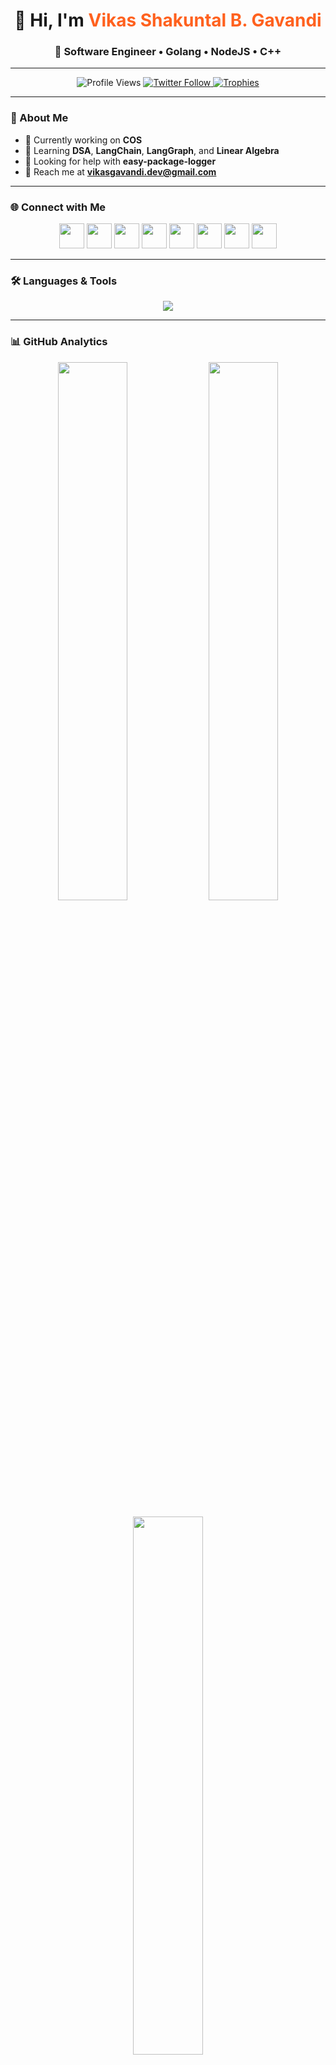 <!-- Elegant GitHub Profile README for Vikas Gavandi -->

<h1 align="center">
  👋 Hi, I'm <span style="color:#ff611e;">Vikas Shakuntal B. Gavandi</span>
</h1>

<h3 align="center">
  🚀 Software Engineer • Golang • NodeJS • C++
</h3>

---

<p align="center">
  <img src="https://komarev.com/ghpvc/?username=vikasgavandi&label=Profile%20Views&color=6e61ff&style=for-the-badge" alt="Profile Views" />
  <a href="https://twitter.com/gavandi_vikas" target="_blank">
    <img src="https://img.shields.io/twitter/follow/gavandi_vikas?logo=twitter&style=for-the-badge&color=60aefe" alt="Twitter Follow" />
  </a>
  <a href="https://github.com/ryo-ma/github-profile-trophy">
    <img src="https://github-profile-trophy.vercel.app/?username=vikasgavandi&theme=flat&no-frame=true&margin-w=10" alt="Trophies" />
  </a>
</p>

---

### 🧠 About Me

- 🔭 Currently working on **COS**
- 🌱 Learning **DSA**, **LangChain**, **LangGraph**, and **Linear Algebra**
- 🤝 Looking for help with **easy-package-logger**
- 💌 Reach me at **vikasgavandi.dev@gmail.com**

---

### 🌐 Connect with Me

<p align="center">
  <a href="https://dev.to/devikas" target="_blank"><img src="https://skillicons.dev/icons?i=devto" width="40"/></a>
  <a href="https://twitter.com/gavandi_vikas" target="_blank"><img src="https://skillicons.dev/icons?i=twitter" width="40"/></a>
  <a href="https://www.linkedin.com/in/vikas-shakuntala-b-gavandi-689163289/" target="_blank"><img src="https://skillicons.dev/icons?i=linkedin" width="40"/></a>
  <a href="https://stackoverflow.com/users/25555266/vikasgavandi-dev" target="_blank"><img src="https://skillicons.dev/icons?i=stackoverflow" width="40"/></a>
  <a href="https://www.instagram.com/veikasgavandi/" target="_blank"><img src="https://skillicons.dev/icons?i=instagram" width="40"/></a>
  <a href="https://www.behance.net/imvikasgavandi" target="_blank"><img src="https://skillicons.dev/icons?i=behance" width="40"/></a>
  <a href="https://medium.com/@vikasgavandi.dev" target="_blank"><img src="https://skillicons.dev/icons?i=medium" width="40"/></a>
  <a href="https://www.youtube.com/@ekalavyastudio3706" target="_blank"><img src="https://skillicons.dev/icons?i=youtube" width="40"/></a>
</p>

---

### 🛠️ Languages & Tools

<p align="center">
  <img src="https://skillicons.dev/icons?i=go,nodejs,angular,cpp,js,html,css,aws,docker,git,redis,postgres,mysql,mongodb,nginx,graphql,jenkins,linux,figma,ae,ps,ai,firebase,gcp,tensorflow,react,zapier" />
</p>

---

### 📊 GitHub Analytics

<p align="center">
  <img src="https://github-readme-stats.vercel.app/api?username=vikasgavandi&show_icons=true&theme=tokyonight&hide_border=true" width="47%" />
  <img src="https://github-readme-streak-stats.herokuapp.com/?user=vikasgavandi&theme=tokyonight&hide_border=true" width="47%" />
</p>

<p align="center">
  <img src="https://github-readme-stats.vercel.app/api/top-langs/?username=vikasgavandi&layout=compact&theme=tokyonight&hide_border=true" width="47%" />
</p>

---

### 📝 Recent Blog Posts
<!-- BLOG-POST-LIST:START -->
<!-- BLOG-POST-LIST:END -->

---

<h4 align="center">✨ “Code is poetry in logic — elegant, minimal, and powerful.” ✨</h4>

---
